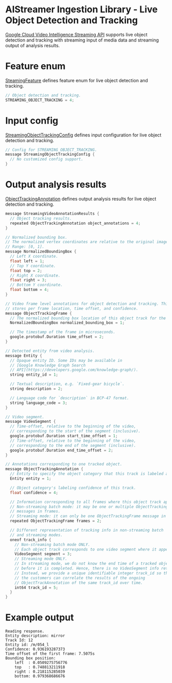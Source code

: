 AIStreamer Ingestion Library - Live Object Detection and Tracking
===================================

[Google Cloud Video Intelligence Streaming API](https://cloud.google.com/video-intelligence/alpha/docs/streaming) supports
live object detection and tracking with streaming input of media data and streaming output of analysis results.

# Feature enum

[SteamingFeature](../proto/video_intelligence_streaming.proto) defines feature enum for live object detection and tracking.

```c++
// Object detection and tracking.
STREAMING_OBJECT_TRACKING = 4;
```

# Input config

[StreamingObjectTrackingConfig](../proto/video_intelligence_streaming.proto) defines input configuration for live object detection and tracking.

```c++
// Config for STREAMING_OBJECT_TRACKING.
message StreamingObjectTrackingConfig {
  // No customized config support.
}
```

# Output analysis results

[ObjectTrackingAnnotation](../proto/video_intelligence_streaming.proto) defines output analysis results for live object detection and tracking.

```c++
message StreamingVideoAnnotationResults {
  // Object tracking results.
  repeated ObjectTrackingAnnotation object_annotations = 4;
}

// Normalized bounding box.
// The normalized vertex coordinates are relative to the original image.
// Range: [0, 1].
message NormalizedBoundingBox {
  // Left X coordinate.
  float left = 1;
  // Top Y coordinate.
  float top = 2;
  // Right X coordinate.
  float right = 3;
  // Bottom Y coordinate.
  float bottom = 4;
}

// Video frame level annotations for object detection and tracking. This field
// stores per frame location, time offset, and confidence.
message ObjectTrackingFrame {
  // The normalized bounding box location of this object track for the frame.
  NormalizedBoundingBox normalized_bounding_box = 1;

  // The timestamp of the frame in microseconds.
  google.protobuf.Duration time_offset = 2;
}

// Detected entity from video analysis.
message Entity {
  // Opaque entity ID. Some IDs may be available in
  // [Google Knowledge Graph Search
  // API](https://developers.google.com/knowledge-graph/).
  string entity_id = 1;

  // Textual description, e.g. `Fixed-gear bicycle`.
  string description = 2;

  // Language code for `description` in BCP-47 format.
  string language_code = 3;
}

// Video segment.
message VideoSegment {
  // Time-offset, relative to the beginning of the video,
  // corresponding to the start of the segment (inclusive).
  google.protobuf.Duration start_time_offset = 1;
  // Time-offset, relative to the beginning of the video,
  // corresponding to the end of the segment (inclusive).
  google.protobuf.Duration end_time_offset = 2;
}

// Annotations corresponding to one tracked object.
message ObjectTrackingAnnotation {
  // Entity to specify the object category that this track is labeled as.
  Entity entity = 1;

  // Object category's labeling confidence of this track.
  float confidence = 4;

  // Information corresponding to all frames where this object track appears.
  // Non-streaming batch mode: it may be one or multiple ObjectTrackingFrame
  // messages in frames.
  // Streaming mode: it can only be one ObjectTrackingFrame message in frames.
  repeated ObjectTrackingFrame frames = 2;

  // Different representation of tracking info in non-streaming batch
  // and streaming modes.
  oneof track_info {
    // Non-streaming batch mode ONLY.
    // Each object track corresponds to one video segment where it appears.
    VideoSegment segment = 3;
    // Streaming mode ONLY.
    // In streaming mode, we do not know the end time of a tracked object
    // before it is completed. Hence, there is no VideoSegment info returned.
    // Instead, we provide a unique identifiable integer track_id so that
    // the customers can correlate the results of the ongoing
    // ObjectTrackAnnotation of the same track_id over time.
    int64 track_id = 5;
  }
}
```

# Example output

```
Reading response.
Entity description: mirror
Track Id: 12
Entity id: /m/054_l
Confidence: 0.936193287373
Time offset of the first frame: 7.5075s
Bounding box position:
    left  : 0.0509275756776
    top   : 0.748813211918
    right : 0.218115285039
    bottom: 0.979368686676
```
